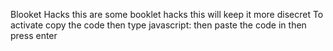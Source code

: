 Blooket Hacks this are some booklet hacks this will keep it more disecret
To activate copy the code then type javascript: then paste the code in then press enter
